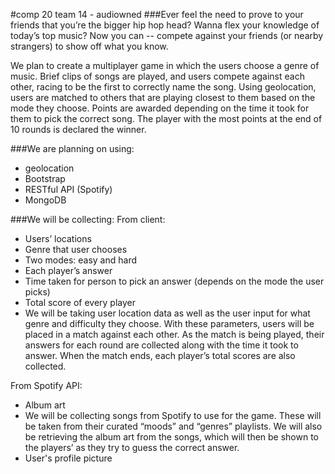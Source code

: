 #comp 20 team 14 - audiowned
###Ever feel the need to prove to your friends that you’re the bigger hip hop head? Wanna flex your knowledge of today’s top music?  Now you can -- compete against your friends (or nearby strangers) to show off what you know.

We plan to create a multiplayer game in which the users choose a genre of music.  Brief clips of songs are played, and users compete against each other, racing to be the first to correctly name the song.  Using geolocation, users are matched to others that are playing closest to them based on the mode they choose.  Points are awarded depending on the time it took for them to pick the correct song.  The player with the most points at the end of 10 rounds is declared the winner.

###We are planning on using:
- geolocation
- Bootstrap
- RESTful API (Spotify)
- MongoDB

###We will be collecting:
From client:
- Users’ locations
- Genre that user chooses
- Two modes: easy and hard
- Each player’s answer
- Time taken for person to pick an answer (depends on the mode the user picks)
- Total score of every player
- We will be taking user location data as well as the user input for what genre and difficulty they choose.  With these parameters, users will be placed in a match against each other.  As the match is being played, their answers for each round are collected along with the time it took to answer.  When the match ends, each player’s total scores are also collected.

From Spotify API:
- Album art
- We will be collecting songs from Spotify to use for the game.  These will be taken from their curated “moods” and “genres” playlists.  We will also be retrieving the album art from the songs, which will then be shown to the players’ as they try to guess the correct answer.
- User's profile picture
